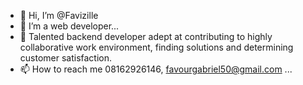 - 👋 Hi, I’m @Favizille
- 👀 I’m a web developer...
- 💞️ Talented backend developer adept at contributing to highly collaborative work environment, finding solutions and determining customer satisfaction.
- 📫 How to reach me 08162926146, favourgabriel50@gmail.com ...
